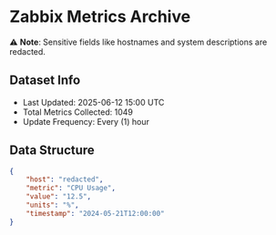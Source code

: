 # Zabbix Metrics Archive

⚠️ **Note**: Sensitive fields like hostnames and system descriptions are redacted.

## Dataset Info
- Last Updated: 2025-06-12 15:00 UTC
- Total Metrics Collected: 1049
- Update Frequency: Every (1) hour

## Data Structure
```json
{
    "host": "redacted",
    "metric": "CPU Usage",
    "value": "12.5",
    "units": "%",
    "timestamp": "2024-05-21T12:00:00"
}
```
